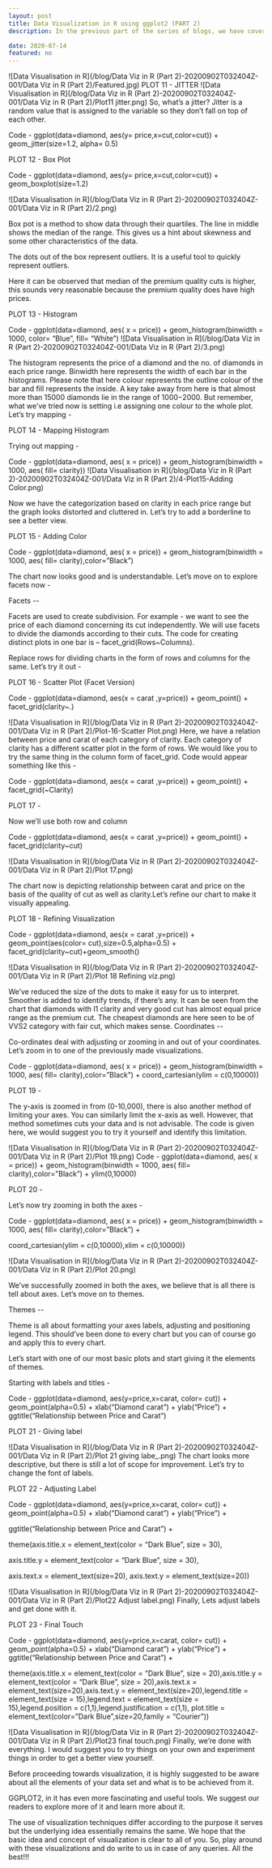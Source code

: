 ```yaml
---
layout: post
title: Data Visualization in R using ggplot2 (PART 2)
description: In the previous part of the series of blogs, we have covered the basics of visualization through ggplot2. But visualization is something which is not always simple and easy, there are many more dimensions to it. Read along as we explore some of them in today’s blog.

date: 2020-07-14
featured: no
---
```


![Data Visualisation in R](/blog/Data Viz in R (Part 2)-20200902T032404Z-001/Data Viz in R (Part 2)/Featured.jpg)
PLOT 11 - JITTER
![Data Visualisation in R](/blog/Data Viz in R (Part 2)-20200902T032404Z-001/Data Viz in R (Part 2)/Plot11 jitter.png)
So, what’s a jitter? Jitter is a random value that is assigned to the variable so they don’t fall on top of each other.

Code - ggplot(data=diamond, aes(y= price,x=cut,color=cut))  + geom_jitter(size=1.2, alpha= 0.5)


PLOT 12 - Box Plot

Code - ggplot(data=diamond, aes(y= price,x=cut,color=cut))  + geom_boxplot(size=1.2)

![Data Visualisation in R](/blog/Data Viz in R (Part 2)-20200902T032404Z-001/Data Viz in R (Part 2)/2.png)

Box pot is a method to show data through their quartiles. The line in middle shows the median of the range. This gives us a hint about skewness and some other characteristics of the data.

The dots out of the box represent outliers. It is a useful tool to quickly represent outliers.

Here it can be observed that median of the premium quality cuts is higher, this sounds very reasonable because the premium quality does have high prices.

PLOT 13 -  Histogram

Code - ggplot(data=diamond, aes( x = price)) + geom_histogram(binwidth = 1000, color= “Blue”, fill= “White”)
![Data Visualisation in R](/blog/Data Viz in R (Part 2)-20200902T032404Z-001/Data Viz in R (Part 2)/3.png)

The histogram represents the price of a diamond and the no. of diamonds in each price range. Binwidth here represents the width of each bar in the histograms. Please note that here colour represents the outline colour of the bar and fill represents the inside. A key take away from here is that almost more than 15000 diamonds lie in the range of 1000$-2000$. But remember, what we’ve tried now is setting i.e assigning one colour to the whole plot. Let’s try mapping -

PLOT 14 -  Mapping Histogram

Trying out mapping -

Code - ggplot(data=diamond, aes( x = price)) + geom_histogram(binwidth = 1000, aes( fill= clarity))
![Data Visualisation in R](/blog/Data Viz in R (Part 2)-20200902T032404Z-001/Data Viz in R (Part 2)/4-Plot15-Adding Color.png)

Now we have the categorization based on clarity in each price range but the graph looks distorted and cluttered in. Let’s try to add a borderline to see a better view.

 PLOT 15 -  Adding Color

Code - ggplot(data=diamond, aes( x = price)) + geom_histogram(binwidth = 1000, aes( fill= clarity),color=”Black”)

The chart now looks good and is understandable. Let’s move on to explore facets now -

Facets --

Facets are used to create subdivision. For example - we want to see the price of each diamond concerning its cut independently. We will use facets to divide the diamonds according to their cuts. The code for creating distinct plots in one bar is – facet_grid(Rows~Columns).

Replace rows for dividing charts in the form of rows and columns for the same. Let’s try it out -

PLOT 16 -  Scatter Plot (Facet Version)

Code - ggplot(data=diamond, aes(x = carat ,y=price)) + geom_point() + facet_grid(clarity~.)



![Data Visualisation in R](/blog/Data Viz in R (Part 2)-20200902T032404Z-001/Data Viz in R (Part 2)/Plot-16-Scatter Plot.png)
Here, we have a relation between price and carat of each category of clarity. Each category of clarity has a different scatter plot in the form of rows. We would like you to try the same thing in the column form of facet_grid. Code would appear something like this -

Code - ggplot(data=diamond, aes(x = carat ,y=price)) + geom_point() + facet_grid(~Clarity)

PLOT 17 -

Now we’ll use both row and column

Code - ggplot(data=diamond, aes(x = carat ,y=price)) + geom_point() + facet_grid(clarity~cut)


![Data Visualisation in R](/blog/Data Viz in R (Part 2)-20200902T032404Z-001/Data Viz in R (Part 2)/Plot 17.png)

The chart now is depicting relationship between carat and price on the basis of the quality of cut as well as clarity.Let’s refine our chart to make it visually appealing.

PLOT 18 -  Refining Visualization

Code -  ggplot(data=diamond, aes(x = carat ,y=price)) + geom_point(aes(color= cut),size=0.5,alpha=0.5) + facet_grid(clarity~cut)+geom_smooth()

![Data Visualisation in R](/blog/Data Viz in R (Part 2)-20200902T032404Z-001/Data Viz in R (Part 2)/Plot 18 Refining viz.png)

We’ve reduced the size of the dots to make it easy for us to interpret. Smoother is added to identify trends, if there’s any. It can be seen from the chart that diamonds with I1 clarity and very good cut has almost equal price range as the premium cut. 
The cheapest diamonds are here seen to be of VVS2 category with fair cut, which makes sense.
Coordinates --

Co-ordinates deal with adjusting or zooming in and out of your coordinates. Let’s zoom in to one of the previously made visualizations.

Code - ggplot(data=diamond, aes( x = price)) + geom_histogram(binwidth = 1000, aes( fill= clarity),color=”Black”) + coord_cartesian(ylim = c(0,10000))

PLOT 19 -


The y-axis is zoomed in from (0-10,000), there is also another method of limiting your axes. You can similarly limit the x-axis as well. However, that method sometimes cuts your data and is not advisable. The code is given here, we would suggest you to try it yourself and identify this limitation.

![Data Visualisation in R](/blog/Data Viz in R (Part 2)-20200902T032404Z-001/Data Viz in R (Part 2)/Plot 19.png)
Code - ggplot(data=diamond, aes( x = price)) + geom_histogram(binwidth = 1000, aes( fill= clarity),color=”Black”) + ylim(0,10000)

PLOT 20 -

Let’s now try zooming in both the axes -

Code - ggplot(data=diamond, aes( x = price)) + geom_histogram(binwidth = 1000, aes( fill= clarity),color=”Black”) +

coord_cartesian(ylim = c(0,10000),xlim = c(0,10000))

![Data Visualisation in R](/blog/Data Viz in R (Part 2)-20200902T032404Z-001/Data Viz in R (Part 2)/Plot 20.png)

We’ve successfully zoomed in both the axes, we believe that is all there is tell about axes. Let’s move on to themes.

Themes --

Theme is all about formatting your axes labels, adjusting and positioning legend. This should’ve been done to every chart but you can of course go and apply this to every chart.

Let’s start with one of our most basic plots and start giving it the elements of themes.

Starting with labels and titles -

Code - ggplot(data=diamond, aes(y=price,x=carat, color= cut)) + geom_point(alpha=0.5) + xlab(“Diamond carat”) + ylab(“Price”) + ggtitle(“Relationship between Price and Carat”)

PLOT 21 -  Giving label


![Data Visualisation in R](/blog/Data Viz in R (Part 2)-20200902T032404Z-001/Data Viz in R (Part 2)/Plot 21 giving labe_.png)
The chart looks more descriptive, but there is still a lot of scope for improvement. Let’s try to change the font of labels.

PLOT 22 -  Adjusting Label

Code - ggplot(data=diamond, aes(y=price,x=carat, color= cut)) + geom_point(alpha=0.5) + xlab(“Diamond carat”) + ylab(“Price”) +

ggtitle(“Relationship between Price and Carat”) +

   theme(axis.title.x = element_text(color = “Dark Blue”, size = 30),

axis.title.y = element_text(color = “Dark Blue”, size = 30),

axis.text.x = element_text(size=20), axis.text.y = element_text(size=20))


![Data Visualisation in R](/blog/Data Viz in R (Part 2)-20200902T032404Z-001/Data Viz in R (Part 2)/Plot22 Adjust label.png)
Finally, Lets adjust labels and get done with it.

PLOT 23 -  Final Touch

Code - ggplot(data=diamond, aes(y=price,x=carat, color= cut)) + geom_point(alpha=0.5) + xlab(“Diamond carat”) + ylab(“Price”) +  ggtitle(“Relationship between Price and Carat”) +

   theme(axis.title.x = element_text(color = “Dark Blue”, size = 20),axis.title.y = element_text(color = “Dark Blue”, size = 20),axis.text.x = element_text(size=20),axis.text.y = element_text(size=20),legend.title = element_text(size = 15),legend.text  = element_text(size = 15),legend.position = c(1,1),legend.justification = c(1,1), plot.title = element_text(color=”Dark Blue”,size=20,family = “Courier”))


![Data Visualisation in R](/blog/Data Viz in R (Part 2)-20200902T032404Z-001/Data Viz in R (Part 2)/Plot23 final touch.png)
Finally, we’re done with everything. I would suggest you to try things on your own and experiment things in order to get a better view yourself.

Before proceeding towards visualization, it is highly suggested to be aware about all the elements of your data set and what is to be achieved from it.

GGPLOT2, in it has even more fascinating and useful tools. We suggest our readers to explore more of it and learn more about it.

The use of visualization techniques differ according to the purpose it serves but the underlying idea essentially remains the same. We hope that the basic idea and concept of visualization is clear to all of you. So, play around with these visualizations and do write to us in case of any queries. All the best!!!